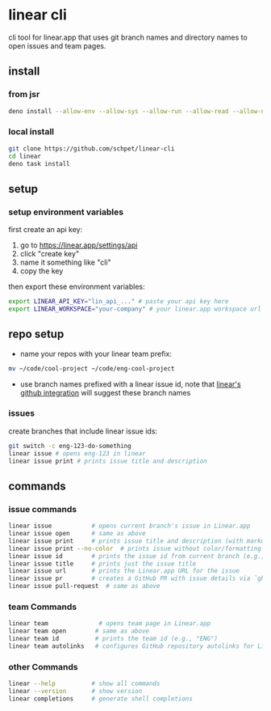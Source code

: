 # linear cli

cli tool for linear.app that uses git branch names and directory names to open
issues and team pages.

## install

### from jsr

```bash
deno install --allow-env --allow-sys --allow-run --allow-read --allow-net -g -n linear jsr:@schpet/linear-cli
```

### local install

```bash
git clone https://github.com/schpet/linear-cli
cd linear
deno task install
```

## setup

### setup environment variables

first create an api key:

1. go to https://linear.app/settings/api
2. click "create key"
3. name it something like "cli"
4. copy the key

then export these environment variables:

```bash
export LINEAR_API_KEY="lin_api_..." # paste your api key here
export LINEAR_WORKSPACE="your-company" # your linear.app workspace url slug
```

## repo setup

-  name your repos with your linear team prefix:
  ```bash
  mv ~/code/cool-project ~/code/eng-cool-project
  ```
- use branch names prefixed with a linear issue id, note that
[linear's github integration](https://linear.app/docs/github#branch-format) will
suggest these branch names


### issues

create branches that include linear issue ids:

```bash
git switch -c eng-123-do-something
linear issue # opens eng-123 in linear
linear issue print # prints issue title and description
```

## commands

### issue commands

```bash
linear issue           # opens current branch's issue in Linear.app
linear issue open      # same as above
linear issue print     # prints issue title and description (with markdown formatting)
linear issue print --no-color  # prints issue without color/formatting
linear issue id        # prints the issue id from current branch (e.g., "ENG-123")
linear issue title     # prints just the issue title
linear issue url       # prints the Linear.app URL for the issue
linear issue pr        # creates a GitHub PR with issue details via `gh pr create`
linear issue pull-request  # same as above
```

### team Commands

```bash
linear team              # opens team page in Linear.app
linear team open        # same as above
linear team id          # prints the team id (e.g., "ENG")
linear team autolinks   # configures GitHub repository autolinks for Linear issues
```


### other Commands

```bash
linear --help          # show all commands
linear --version       # show version
linear completions     # generate shell completions
```
